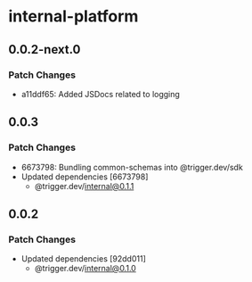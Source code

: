 # internal-platform

## 0.0.2-next.0

### Patch Changes

- a11ddf65: Added JSDocs related to logging

## 0.0.3

### Patch Changes

- 6673798: Bundling common-schemas into @trigger.dev/sdk
- Updated dependencies [6673798]
  - @trigger.dev/internal@0.1.1

## 0.0.2

### Patch Changes

- Updated dependencies [92dd011]
  - @trigger.dev/internal@0.1.0

